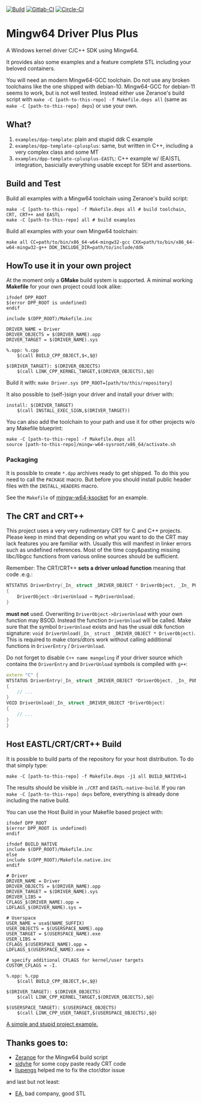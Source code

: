 [![Build](https://github.com/utoni/mingw-w64-dpp/actions/workflows/build.yml/badge.svg "Github Actions")](https://github.com/utoni/mingw-w64-dpp/actions/workflows/build.yml)
[![Gitlab-CI](https://gitlab.com/utoni/mingw-w64-ddk-template/badges/main/pipeline.svg "Gitlab-CI: main branch")](https://gitlab.com/utoni/mingw-w64-ddk-template/-/pipelines)
[![Circle-CI](https://circleci.com/gh/utoni/mingw-w64-dpp.svg?style=shield "Circle-CI")](https://app.circleci.com/pipelines/github/utoni/mingw-w64-dpp)

# Mingw64 Driver Plus Plus

A Windows kernel driver C/C++ SDK using Mingw64.

It provides also some examples and a feature complete STL including your
beloved containers.

You will need an modern Mingw64-GCC toolchain.
Do not use any broken toolchains like the one shipped with debian-10.
Mingw64-GCC for debian-11 seems to work, but is not well tested.
Instead either use Zeranoe's build script with `make -C [path-to-this-repo] -f Makefile.deps all` (same as `make -C [path-to-this-repo] deps`) or use your own.

## What?

1. `examples/dpp-template`: plain and stupid ddk C example
2. `examples/dpp-template-cplusplus`: same, but written in C++, including a very complex class and some MT
3. `examples/dpp-template-cplusplus-EASTL`: C++ example w/ (EA)STL integration, basicially everything usable except for SEH and assertions.

## Build and Test

Build all examples with a Mingw64 toolchain using Zeranoe's build script:

```
make -C [path-to-this-repo] -f Makefile.deps all # build toolchain, CRT, CRT++ and EASTL
make -C [path-to-this-repo] all # build examples
```

Build all examples with your own Mingw64 toolchain:

``
make all CC=path/to/bin/x86_64-w64-mingw32-gcc CXX=path/to/bin/x86_64-w64-mingw32-g++ DDK_INCLUDE_DIR=path/to/include/ddk
``

## HowTo use it in your own project

At the moment only a **GMake** build system is supported.
A minimal working **Makefile** for your own project could look alike:

```make
ifndef DPP_ROOT
$(error DPP_ROOT is undefined)
endif

include $(DPP_ROOT)/Makefile.inc

DRIVER_NAME = Driver
DRIVER_OBJECTS = $(DRIVER_NAME).opp
DRIVER_TARGET = $(DRIVER_NAME).sys

%.opp: %.cpp
	$(call BUILD_CPP_OBJECT,$<,$@)

$(DRIVER_TARGET): $(DRIVER_OBJECTS)
	$(call LINK_CPP_KERNEL_TARGET,$(DRIVER_OBJECTS),$@)
```

Build it with: `make Driver.sys DPP_ROOT=[path/to/this/repository]`

It also possible to (self-)sign your driver and install your driver with:

```make
install: $(DRIVER_TARGET)
    $(call INSTALL_EXEC_SIGN,$(DRIVER_TARGET))
```

You can also add the toolchain to your path and use it for other projects w/o any Makefile blueprint:

```
make -C [path-to-this-repo] -f Makefile.deps all
source [path-to-this-repo]/mingw-w64-sysroot/x86_64/activate.sh
```

### Packaging

It is possible to create `*.dpp` archives ready to get shipped.
To do this you need to call the `PACKAGE` macro.
But before you should install public header files with the `INSTALL_HEADERS` macro.

See the `Makefile` of [mingw-w64-ksocket](https://github.com/utoni/mingw-w64-ksocket.git) for an example.

## The CRT and CRT++

This project uses a very very rudimentary CRT for C and C++ projects.
Please keep in mind that depending on what you want to do the CRT may lack features you are familiar with.
Usually this will manifest in linker errors such as undefined references.
Most of the time copy&pasting missing libc/libgcc functions from various online sources should be sufficient.

Remember: The CRT/CRT++ **sets a driver unload function** meaning that code .e.g.:

```C
NTSTATUS DriverEntry(_In_ struct _DRIVER_OBJECT * DriverObject, _In_ PUNICODE_STRING RegistryPath)
{
    DriverObject->DriverUnload = MyDriverUnload;
}
```

**must not** used. Overwriting `DriverObject->DriverUnload` with your own function may BSOD.
Instead the function `DriverUnload` will be called.
Make sure that the symbol `DriverUnload` exists and has the usual ddk function signature:
`void DriverUnload(_In_ struct _DRIVER_OBJECT * DriverObject)`.
This is required to make ctors/dtors work without calling additional functions in `DriverEntry` / `DriverUnload`.

Do not forget to disable `C++ name mangeling` if your driver source which contains the `DriverEntry` and `DriverUnload` symbols is compiled with `g++`:

```C++
extern "C" {
NTSTATUS DriverEntry(_In_ struct _DRIVER_OBJECT *DriverObject, _In_ PUNICODE_STRING RegistryPath)
{
    // ...
}
VOID DriverUnload(_In_ struct _DRIVER_OBJECT *DriverObject)
{
    // ...
}
}
```

## Host EASTL/CRT/CRT++ Build

It is possible to build parts of the repository for your host distribution.
To do that simply type:

``
make -C [path-to-this-repo] -f Makefile.deps -j1 all BUILD_NATIVE=1
``

The results should be visible in `./CRT` and `EASTL-native-build`.
If you ran `make -C [path-to-this-repo] deps` before, everything is already done including the native build.

You can use the Host Build in your Makefile based project with:

```make
ifndef DPP_ROOT
$(error DPP_ROOT is undefined)
endif

ifndef BUILD_NATIVE
include $(DPP_ROOT)/Makefile.inc
else
include $(DPP_ROOT)/Makefile.native.inc
endif

# Driver
DRIVER_NAME = Driver
DRIVER_OBJECTS = $(DRIVER_NAME).opp
DRIVER_TARGET = $(DRIVER_NAME).sys
DRIVER_LIBS =
CFLAGS_$(DRIVER_NAME).opp =
LDFLAGS_$(DRIVER_NAME).sys =

# Userspace
USER_NAME = usa$(NAME_SUFFIX)
USER_OBJECTS = $(USERSPACE_NAME).opp
USER_TARGET = $(USERSPACE_NAME).exe
USER_LIBS =
CFLAGS_$(USERSPACE_NAME).opp =
LDFLAGS_$(USERSPACE_NAME).exe =

# specify additional CFLAGS for kernel/user targets
CUSTOM_CFLAGS = -I.

%.opp: %.cpp
	$(call BUILD_CPP_OBJECT,$<,$@)

$(DRIVER_TARGET): $(DRIVER_OBJECTS)
	$(call LINK_CPP_KERNEL_TARGET,$(DRIVER_OBJECTS),$@)

$(USERSPACE_TARGET): $(USERSPACE_OBJECTS)
	$(call LINK_CPP_USER_TARGET,$(USERSPACE_OBJECTS),$@)
```

[A simple and stupid project example.](https://github.com/utoni/mingw-w64-driver)

## Thanks goes to:

- [Zeranoe](https://github.com/Zeranoe/mingw-w64-build) for the Mingw64 build script
- [sidyhe](https://github.com/sidyhe/dxx) for some copy paste ready CRT code
- [liupengs](https://github.com/liupengs/Mini-CRT) helped me to fix the ctor/dtor issue

and last but not least:

- [EA](https://github.com/electronicarts/EASTL), bad company, good STL
